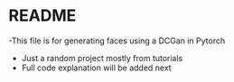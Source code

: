 # README
-This file is for generating faces using a DCGan in Pytorch
- Just a random project mostly from tutorials
- Full code explanation will be added next
